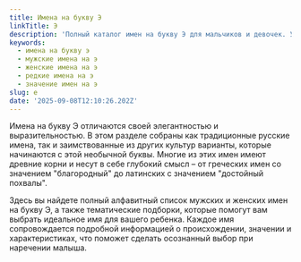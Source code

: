 ```yaml
---
title: Имена на букву Э
linkTitle: Э
description: 'Полный каталог имен на букву Э для мальчиков и девочек. Узнайте значение, происхождение и характеристики редких и популярных имен на Э.'
keywords:
  - имена на букву э
  - мужские имена на э
  - женские имена на э
  - редкие имена на э
  - значение имен на э
slug: e
date: '2025-09-08T12:10:26.202Z'
---
```


Имена на букву Э отличаются своей элегантностью и выразительностью. В этом разделе собраны как традиционные русские имена, так и заимствованные из других культур варианты, которые начинаются с этой необычной буквы. Многие из этих имен имеют древние корни и несут в себе глубокий смысл – от греческих имен со значением "благородный" до латинских с значением "достойный похвалы".

Здесь вы найдете полный алфавитный список мужских и женских имен на букву Э, а также тематические подборки, которые помогут вам выбрать идеальное имя для вашего ребенка. Каждое имя сопровождается подробной информацией о происхождении, значении и характеристиках, что поможет сделать осознанный выбор при наречении малыша.
